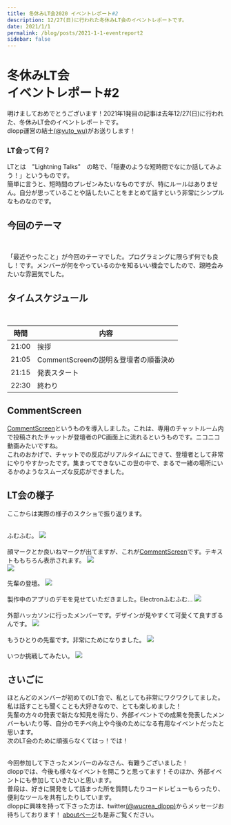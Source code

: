 ```yaml
---
title: 冬休みLT会2020 イベントレポート#2
description: 12/27(日)に行われた冬休みLT会のイベントレポートです。
date: 2021/1/1
permalink: /blog/posts/2021-1-1-eventreport2
sidebar: false
---
```

# 冬休みLT会 <br> イベントレポート#2

明けましておめでとうございます！2021年1発目の記事は去年12/27(日)に行われた、冬休みLT会のイベントレポートです。 <br>
dlopp運営の結土[(@yuto_wu)](https://twitter.com/yuto_wu)がお送りします！

### LT会って何？
LTとは　"Lightning Talks"　の略で、「稲妻のような短時間でなにか話してみよう！」というものです。 <br>
簡単に言うと、短時間のプレゼンみたいなものですが、特にルールはありません。自分が思っていることや話したいことをまとめて話すという非常にシンプルなものなのです。
<br>

## 今回のテーマ
<br>

「最近やったこと」が今回のテーマでした。プログラミングに限らず何でも良し！です。メンバーが何をやっているのかを知るいい機会でしたので、親睦会みたいな雰囲気でした。

## タイムスケジュール
<br>

| 時間 | 内容 |
| ---- | ---- |
| 21:00 | 挨拶 |
| 21:05 | CommentScreenの説明＆登壇者の順番決め |
| 21:15 | 発表スタート |
| 22:30 | 終わり |

## CommentScreen
[CommentScreen](https://commentscreen.com/)というものを導入しました。これは、専用のチャットルーム内で投稿されたチャットが登壇者のPC画面上に流れるというものです。ニコニコ動画みたいですね。<br>
これのおかげで、チャットでの反応がリアルタイムにできて、登壇者として非常にやりやすかったです。集まってできないこの世の中で、まるで一緒の場所にいるかのようなスムーズな反応ができました。
![]()

## LT会の様子
ここからは実際の様子のスクショで振り返ります。
<br>
<br>

ふむふむ。
![](./../../.vuepress/public/events/2020/lt2020report/1.png)
<br>
<br>
顔マークとか良いねマークが出てますが、これが[CommentScreen](https://commentscreen.com/)です。テキストももちろん表示されます。
![](./../../.vuepress/public/events/2020/lt2020report/2.png)
<br>
![](./../../.vuepress/public/events/2020/lt2020report/3.png)
<br>
<br>
先輩の登壇。
![](./../../.vuepress/public/events/2020/lt2020report/4.png)
<br>
<br>
製作中のアプリのデモを見せていただきました。Electronふむふむ...
![](./../../.vuepress/public/events/2020/lt2020report/5.png)
<br>
<br>
外部ハッカソンに行ったメンバーです。デザインが見やすくて可愛くて良すぎるんです。
![](./../../.vuepress/public/events/2020/lt2020report/6.png)
<br>
<br>
もうひとりの先輩です。非常にためになりました。
![](./../../.vuepress/public/events/2020/lt2020report/7.png)
<br>
<br>
いつか挑戦してみたい。
![](./../../.vuepress/public/events/2020/lt2020report/8.png)
<br>



## さいごに
ほとんどのメンバーが初めてのLT会で、私としても非常にワクワクしてました。私は話すことも聞くことも大好きなので、とても楽しめました！<br>
先輩の方々の発表で新たな知見を得たり、外部イベントでの成果を発表したメンバーもいたり等、自分のモチベ向上や今後のためになる有用なイベントだったと思います。<br>
次のLT会のために頑張らなくてはっ！では！<br>
<br>

今回参加して下さったメンバーのみなさん、有難うございました！<br>
dloppでは、今後も様々なイベントを開こうと思ってます！そのほか、外部イベントにも参加していきたいと思います。 <br>
普段は、好きに開発をして詰まった所を質問したりコードレビューもらったり、便利なツールを共有したりしています。 <br>
dloppに興味を持って下さった方は、twitter[(@wucrea_dlopp)](https://twitter.com/wucrea_dlopp)からメッセージお待ちしております！
[aboutページ](../../about/index.md)も是非ご覧ください。